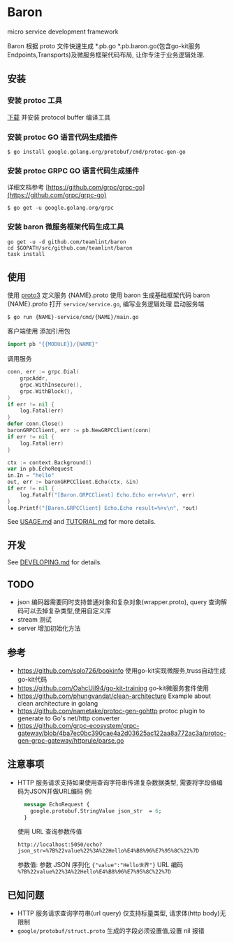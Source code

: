 # Baron
micro service development framework

Baron 根据 proto 文件快速生成 *.pb.go *.pb.baron.go(包含go-kit服务Endpoints,Transports)及微服务框架代码布局, 让你专注于业务逻辑处理.

## 安装

### 安装 protoc 工具

[下载](https://github.com/protocolbuffers/protobuf) 并安装 protocol buffer 编译工具

### 安装 protoc GO 语言代码生成插件

```shell
$ go install google.golang.org/protobuf/cmd/protoc-gen-go
```

### 安装 protoc GRPC GO 语言代码生成插件

详细文档参考 [https://github.com/grpc/grpc-go](https://github.com/grpc/grpc-go)

```shell
$ go get -u google.golang.org/grpc
```

###  安装 baron 微服务框架代码生成工具

```
go get -u -d github.com/teamlint/baron
cd $GOPATH/src/github.com/teamlint/baron
task install
```

## 使用

使用 [proto3](https://developers.google.com/protocol-buffers/docs/proto3) 定义服务 {NAME}.proto
使用 baron 生成基础框架代码 
baron {NAME}.proto
打开 `service/service.go`, 编写业务逻辑处理
启动服务端
```shell
$ go run {NAME}-service/cmd/{NAME}/main.go
```
客户端使用
添加引用包 
```go
import pb "{{MODULE}}/{NAME}"
```
调用服务
```go
conn, err := grpc.Dial(
    grpcAddr,
    grpc.WithInsecure(),
    grpc.WithBlock(),
)
if err != nil {
    log.Fatal(err)
}
defer conn.Close()
baronGRPCClient, err := pb.NewGRPCClient(conn)
if err != nil {
    log.Fatal(err)
}

ctx := context.Background()
var in pb.EchoRequest
in.In = "hello"
out, err := baronGRPCClient.Echo(ctx, &in)
if err != nil {
    log.Fatalf("[Baron.GRPCClient] Echo.Echo err=%v\n", err)
}
log.Printf("[Baron.GRPCClient] Echo.Echo result=%+v\n", *out)

```



See [USAGE.md](./docs/USAGE.md) and [TUTORIAL.md](./docs/TUTORIAL.md) for more details.

## 开发

See [DEVELOPING.md](./docs/DEVELOPING.md) for details.

## TODO
- json 编码器需要同时支持普通对象和复杂对象(wrapper.proto), query 查询解码可以去掉复杂类型,使用自定义库
- stream 测试
- server 增加初始化方法

## 参考
- https://github.com/solo726/bookinfo 使用go-kit实现微服务,truss自动生成go-kit代码
- https://github.com/OahcUil94/go-kit-training go-kit微服务套件使用
- https://github.com/phungvandat/clean-architecture Example about clean architecture in golang
- https://github.com/nametake/protoc-gen-gohttp protoc plugin to generate to Go's net/http converter
- https://github.com/grpc-ecosystem/grpc-gateway/blob/4ba7ec0bc390cae4a2d03625ac122aa8a772ac3a/protoc-gen-grpc-gateway/httprule/parse.go

## 注意事项
- HTTP 服务请求支持如果使用查询字符串传递复杂数据类型, 需要将字段值编码为JSON并做URL编码
  例:
  ```proto
    message EchoRequest {
      google.protobuf.StringValue json_str  = 6;
    }
  ```
  使用 URL 查询参数传值
  ```
  http://localhost:5050/echo?json_str=%7B%22value%22%3A%22Hello%E4%B8%96%E7%95%8C%22%7D
  ```
  参数值:
  参数 JSON 序列化
  `{"value":"Hello世界"}`
  URL 编码
  `%7B%22value%22%3A%22Hello%E4%B8%96%E7%95%8C%22%7D`

## 已知问题
- HTTP 服务请求查询字符串(url query) 仅支持标量类型, 请求体(http body)无限制 
- `google/protobuf/struct.proto` 生成的字段必须设置值,设置 nil 报错


